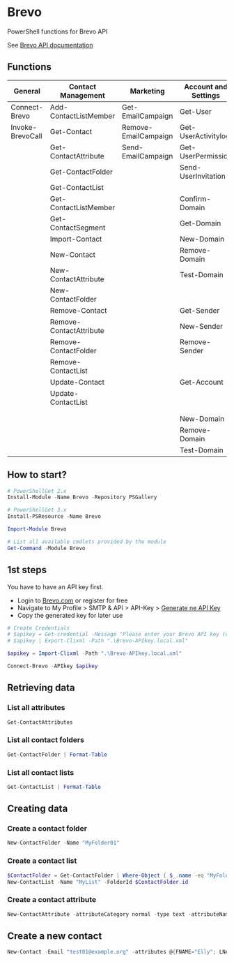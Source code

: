 # Brevo

PowerShell functions for Brevo API

See [Brevo API documentation](https://developers.brevo.com/reference/getting-started-1)

## Functions

| General          | Contact Management    | Marketing           | Account and Settings |
| ---------------- | --------------------- | ------------------- | -------------------- |
| Connect-Brevo    | Add-ContactListMember | Get-EmailCampaign    | Get-User             |
| Invoke-BrevoCall | Get-Contact           | Remove-EmailCampaign | Get-UserActivitylog  |
|                  | Get-ContactAttribute  | Send-EmailCampaign   | Get-UserPermission  |
|                  | Get-ContactFolder     |                     | Send-UserInvitation  |
|                  | Get-ContactList       |                     |                      |
|                  | Get-ContactListMember |                     | Confirm-Domain       |
|                  | Get-ContactSegment    |                     | Get-Domain           |
|                  | Import-Contact        |                     | New-Domain           |
|                  | New-Contact           |                     | Remove-Domain        |
|                  | New-ContactAttribute  |                     | Test-Domain          |
|                  | New-ContactFolder     |                     |                      |
|                  | Remove-Contact        |                     | Get-Sender           |
|                  | Remove-ContactAttribute |                   | New-Sender           |
|                  | Remove-ContactFolder  |                     | Remove-Sender        |
|                  | Remove-ContactList    |                     |                      |
|                  | Update-Contact        |                     | Get-Account          |
|                  | Update-ContactList    |                     |                      |
|                  |                       |                     |                      |
|                  |                       |                     |                      |
|                  |                       |                     | New-Domain           |
|                  |                       |                     | Remove-Domain        |
|                  |                       |                     | Test-Domain          |

## How to start?

```powershell
# PowerShellGet 2.x
Install-Module -Name Brevo -Repository PSGallery

# PowerShellGet 3.x
Install-PSResource -Name Brevo

Import-Module Brevo

# List all available cmdlets provided by the module
Get-Command -Module Brevo
```

## 1st steps

You have to have an API key first.

- Login to [Brevo.com](https://brevo.com) or register for free
- Navigate to My Profile > SMTP & API > API-Key > [Generate ne API Key](https://app.brevo.com/settings/keys/api)
- Copy the generated key for later use

```powershell
# Create Credentials
# $apikey = Get-credential -Message "Please enter your Brevo API key (username doesn't matter)"
# $apikey | Export-Clixml -Path ".\Brevo-APIkey.local.xml"

$apikey = Import-Clixml -Path ".\Brevo-APIkey.local.xml"

Connect-Brevo -APIkey $apikey
```

## Retrieving data

### List all attributes

```powershell
Get-ContactAttributes
```

### List all contact folders

```powershell
Get-ContactFolder | Format-Table
```

### List all contact lists

```powershell
Get-ContactList | Format-Table
```

## Creating data

### Create a contact folder

```powershell
New-ContactFolder -Name "MyFolder01"
```

### Create a contact list

```powershell
$ContactFolder = Get-ContactFolder | Where-Object { $_.name -eq "MyFolder01" }
New-ContactList -Name "MyList" -FolderId $ContactFolder.id
```

### Create a contact attribute

```powershell
New-ContactAttribute -attributeCategory normal -type text -attributeName USERTYPE
```

## Create a new contact

```powershell
New-Contact -Email "test01@example.org" -attributes @{FNAME="Elly"; LNAME="Roger";COUNTRIES=@("India","China")} -listIds 22,355
```
